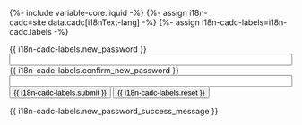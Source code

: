 {%- include variable-core.liquid -%}
{%- assign i18n-cadc=site.data.cadc[i18nText-lang] -%}
{%- assign i18n-cadc-labels=i18n-cadc.labels -%}

<div class="wb-frmvld">
    <div class="form-content col-md-12">
        <form name="newPasswordForm" id="new_password_form" class="wb-postback" action="/access/control/resetPassword" method="POST" data-wb-postback="{&quot;success&quot;:&quot;.success-message&quot;,&quot;failure&quot;:&quot;.failure-message&quot;,&quot;content&quot;:&quot;.form-content&quot;}">
            <div class="form-group">
                <label for="new_password" class="control-label" id="new_password_label">{{ i18n-cadc-labels.new_password }}</label>
                <input type="password" id="new_password"
                        name="password" size="60"
                        data-rule-minlength="8" data-rule-maxlength="30"
                        tabindex="1" class="password_field form-control" required="required" />
            </div>
            <div class="form-group">
                <label for="confirm_new_password" id="confirmPasswordLabel">{{ i18n-cadc-labels.confirm_new_password }}</label>
                <input type="password" id="confirm_new_password"
                        name="confirmPassword" data-rule-minlength="8" data-rule-maxlength="30"
                        data-rule-equalTo="#new_password"
                        class="confirmPass matchingPass password_field form-control"
                        size="60" tabindex="2" required="required" />
            </div>
            <input type="submit" name="submit_new_pass" id="submit_new_pass_button" value="{{ i18n-cadc-labels.submit }}" tabindex="3" class="btn btn-primary" />
            <input type="reset" name="reset_new_pass" id="reset_new_pass_button" value="{{ i18n-cadc-labels.reset }}" tabindex="4" class="btn btn-default pull-right" />
        </form>
    </div>
    <section class="alert alert-success success-message hide">
        <p>{{ i18n-cadc-labels.new_password_success_message }}</p>
    </section>
    <section class="alert alert-danger failure-message hide"></section>
</div>